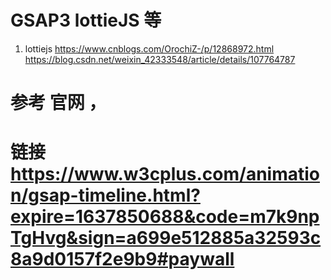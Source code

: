# GSAP3  lottieJS 等
1. lottiejs https://www.cnblogs.com/OrochiZ-/p/12868972.html
https://blog.csdn.net/weixin_42333548/article/details/107764787
# 参考 官网 ，
# 链接 https://www.w3cplus.com/animation/gsap-timeline.html?expire=1637850688&code=m7k9npTgHvg&sign=a699e512885a32593c8a9d0157f2e9b9#paywall
# 